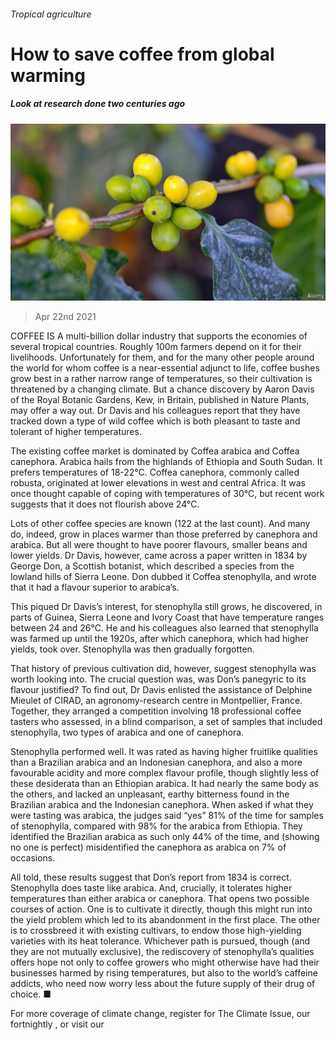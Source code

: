 ###### Tropical agriculture

# How to save coffee from global warming 

##### Look at research done two centuries ago 

![image](images/20210424_stp502.jpg) 

> Apr 22nd 2021 

COFFEE IS A multi-billion dollar industry that supports the economies of several tropical countries. Roughly 100m farmers depend on it for their livelihoods. Unfortunately for them, and for the many other people around the world for whom coffee is a near-essential adjunct to life, coffee bushes grow best in a rather narrow range of temperatures, so their cultivation is threatened by a changing climate. But a chance discovery by Aaron Davis of the Royal Botanic Gardens, Kew, in Britain, published in Nature Plants, may offer a way out. Dr Davis and his colleagues report that they have tracked down a type of wild coffee which is both pleasant to taste and tolerant of higher temperatures.

The existing coffee market is dominated by Coffea arabica and Coffea canephora. Arabica hails from the highlands of Ethiopia and South Sudan. It prefers temperatures of 18-22°C. Coffea canephora, commonly called robusta, originated at lower elevations in west and central Africa. It was once thought capable of coping with temperatures of 30°C, but recent work suggests that it does not flourish above 24°C.


Lots of other coffee species are known (122 at the last count). And many do, indeed, grow in places warmer than those preferred by canephora and arabica. But all were thought to have poorer flavours, smaller beans and lower yields. Dr Davis, however, came across a paper written in 1834 by George Don, a Scottish botanist, which described a species from the lowland hills of Sierra Leone. Don dubbed it Coffea stenophylla, and wrote that it had a flavour superior to arabica’s.

This piqued Dr Davis’s interest, for stenophylla still grows, he discovered, in parts of Guinea, Sierra Leone and Ivory Coast that have temperature ranges between 24 and 26°C. He and his colleagues also learned that stenophylla was farmed up until the 1920s, after which canephora, which had higher yields, took over. Stenophylla was then gradually forgotten.

That history of previous cultivation did, however, suggest stenophylla was worth looking into. The crucial question was, was Don’s panegyric to its flavour justified? To find out, Dr Davis enlisted the assistance of Delphine Mieulet of CIRAD, an agronomy-research centre in Montpellier, France. Together, they arranged a competition involving 18 professional coffee tasters who assessed, in a blind comparison, a set of samples that included stenophylla, two types of arabica and one of canephora.

Stenophylla performed well. It was rated as having higher fruitlike qualities than a Brazilian arabica and an Indonesian canephora, and also a more favourable acidity and more complex flavour profile, though slightly less of these desiderata than an Ethiopian arabica. It had nearly the same body as the others, and lacked an unpleasant, earthy bitterness found in the Brazilian arabica and the Indonesian canephora. When asked if what they were tasting was arabica, the judges said “yes” 81% of the time for samples of stenophylla, compared with 98% for the arabica from Ethiopia. They identified the Brazilian arabica as such only 44% of the time, and (showing no one is perfect) misidentified the canephora as arabica on 7% of occasions.

All told, these results suggest that Don’s report from 1834 is correct. Stenophylla does taste like arabica. And, crucially, it tolerates higher temperatures than either arabica or canephora. That opens two possible courses of action. One is to cultivate it directly, though this might run into the yield problem which led to its abandonment in the first place. The other is to crossbreed it with existing cultivars, to endow those high-yielding varieties with its heat tolerance. Whichever path is pursued, though (and they are not mutually exclusive), the rediscovery of stenophylla’s qualities offers hope not only to coffee growers who might otherwise have had their businesses harmed by rising temperatures, but also to the world’s caffeine addicts, who need now worry less about the future supply of their drug of choice. ■

For more coverage of climate change, register for The Climate Issue, our fortnightly , or visit our 


